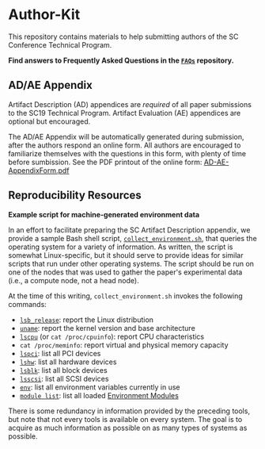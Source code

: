 # Author-Kit

This repository contains materials to help submitting authors of the SC Conference Technical Program.

**Find answers to Frequently Asked Questions in the [`FAQs`](https://github.com/SC-Tech-Program/FAQs) repository.**

## AD/AE Appendix

Artifact Description (AD) appendices are _required_ of all paper submissions to the SC19 Technical Program.
Artifact Evaluation (AE) appendices are optional but encouraged. 

The AD/AE Appendix will be automatically generated during submission, after the authors respond an online form. 
All authors are encouraged to familiarize themselves with the questions in this form, with plenty of time before sumbission.
See the PDF printout of the online form: [AD-AE-AppendixForm.pdf](https://github.com/SC-Tech-Program/Author-Kit/blob/master/AD-AE-AppendixForm.pdf)

## Reproducibility Resources

**Example script for machine-generated environment data**

In an effort to facilitate preparing the SC Artifact Description appendix, we provide a sample Bash shell script, [`collect_environment.sh`](collect_environment.sh), that queries the operating system for a variety of information.  As written, the script is somewhat Linux-specific, but it should serve to provide ideas for similar scripts that run under other operating systems.  The script should be run on one of the nodes that was used to gather the paper's experimental data (i.e., a compute node, not a head node).

At the time of this writing, `collect_environment.sh` invokes the following commands:

* [`lsb_release`](https://linux.die.net/man/1/lsb_release): report the Linux distribution
* [`uname`](https://linux.die.net/man/1/uname): report the kernel version and base architecture
* [`lscpu`](https://linux.die.net/man/1/lscpu) (or `cat /proc/cpuinfo`): report CPU characteristics
* `cat /proc/meminfo`: report virtual and physical memory capacity
* [`lspci`](https://linux.die.net/man/8/lspci): list all PCI devices
* [`lshw`](https://linux.die.net/man/1/lshw): list all hardware devices
* [`lsblk`](https://linux.die.net/man/8/lsblk): list all block devices
* [`lsscsi`](https://linux.die.net/man/8/lsscsi): list all SCSI devices
* [`env`](https://linux.die.net/man/1/env): list all environment variables currently in use
* [`module list`](https://linux.die.net/man/1/module): list all loaded [Environment Modules](http://modules.sourceforge.net/)

There is some redundancy in information provided by the preceding tools, but note that not every tools is available on every system.  The goal is to acquire as much information as possible on as many types of systems as possible.
